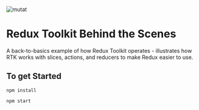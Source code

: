 ![mutat](https://user-images.githubusercontent.com/66869833/197535880-a012000d-28d5-4b8c-9735-00de7b9d94b7.jpg)

# Redux Toolkit Behind the Scenes

A back-to-basics example of how Redux Toolkit operates - illustrates how RTK works with slices, actions, and reducers to make Redux easier to use.

## To get Started

```
npm install

npm start
```

